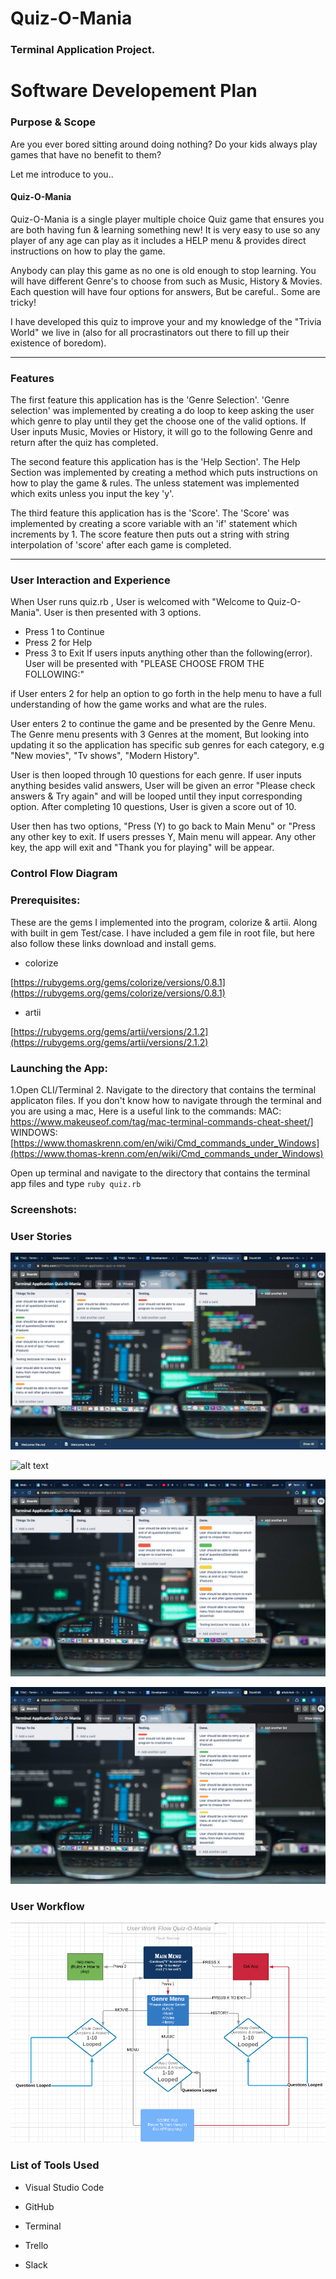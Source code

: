 ﻿
# Quiz-O-Mania

### Terminal Application Project.

  

# Software Developement Plan

  

### Purpose & Scope
Are you ever bored sitting around doing nothing? 
Do your kids always play games that have no benefit to them?


Let me introduce to you..
#### Quiz-O-Mania
Quiz-O-Mania is a single player multiple choice Quiz game that ensures you are both having fun & learning something new! It is very easy to use so any player of any age can play as it includes a HELP menu & provides direct instructions on how to play the game.

Anybody can play this game as no one is old enough to stop learning. You will have different Genre's to choose from such as Music, History & Movies. Each question will have four options for answers, But be careful.. Some are tricky!

I have developed this quiz to improve your and my knowledge of the "Trivia World" we live in (also for all procrastinators out there to fill up their existence of boredom).

---

### Features

The first feature this application has is the 'Genre Selection'. 'Genre selection' was implemented by creating a do loop to keep asking the user which genre to play until they get the choose one of the valid options. If User inputs Music, Movies or History, it will go to the following Genre and return after the quiz has completed.

The second feature this application has is the 'Help Section'. The Help Section was implemented by creating a method which puts instructions on how to play the game & rules. The unless statement was implemented which exits unless you input the key 'y'.
  
The third feature this application has is the 'Score'. The 'Score' was implemented by creating a score variable with an 'if' statement which increments by 1. The score feature then puts out a string with string interpolation of 'score' after each game is completed.

---

  

### **User Interaction and Experience**

When User runs quiz.rb , User is welcomed with "Welcome to Quiz-O-Mania". User is then presented with 3 options. 
- Press 1 to Continue
- Press 2 for Help
- Press 3 to Exit
If users inputs anything other than the following(error). User will be presented with "PLEASE CHOOSE FROM THE FOLLOWING:"

if User enters 2 for help an option to go forth in the help menu to have a full understanding of how the game works and what are the rules.

User enters 2 to continue the game and be presented by the Genre Menu. The Genre menu presents with 3 Genres at the moment, But looking into updating it so the application has specific sub genres for each category, e.g "New movies", "Tv shows", "Modern History".

User is then looped through 10 questions for each genre. If user inputs anything besides valid answers, User will be given an error "Please check answers & Try again" and will be looped until they input corresponding option. After completing 10 questions, User is given a score out of 10.

User then has two options, "Press (Y) to go back to Main Menu" or "Press any other key to exit. If users presses Y, Main menu will appear. Any other key, the app will exit and "Thank you for playing" will be appear.



  

### Control Flow Diagram


  

### Prerequisites:

These are the gems I implemented into the program, 
colorize & artii.  Along with built in gem Test/case.
I have included a gem file in root file, but here also follow these links 
download and install gems.

- colorize

[https://rubygems.org/gems/colorize/versions/0.8.1](https://rubygems.org/gems/colorize/versions/0.8.1)

- artii

[https://rubygems.org/gems/artii/versions/2.1.2](https://rubygems.org/gems/artii/versions/2.1.2)
  

### Launching the App:
1.Open CLI/Terminal
2. Navigate to the directory that contains the terminal applicaton files. 
If you don't know how to navigate through the terminal and you are using a mac,
Here is a useful link to the commands: 
MAC: https://www.makeuseof.com/tag/mac-terminal-commands-cheat-sheet/]
WINDOWS:[https://www.thomaskrenn.com/en/wiki/Cmd_commands_under_Windows](https://www.thomas-krenn.com/en/wiki/Cmd_commands_under_Windows)

Open up terminal and navigate to the directory that contains the terminal app files and type `ruby quiz.rb`

  


  

### Screenshots:



### User Stories
![alt text](implementation1.png)

![alt text](implementation2png)

![alt text](implementation3.png)

![alt text](implementation4.png)








  
  

### User Workflow
![alt text](workflowdiagram.png)
  

  

  

### List of Tools Used

- Visual Studio Code

- GitHub

- Terminal

- Trello

- Slack



  

  


  

